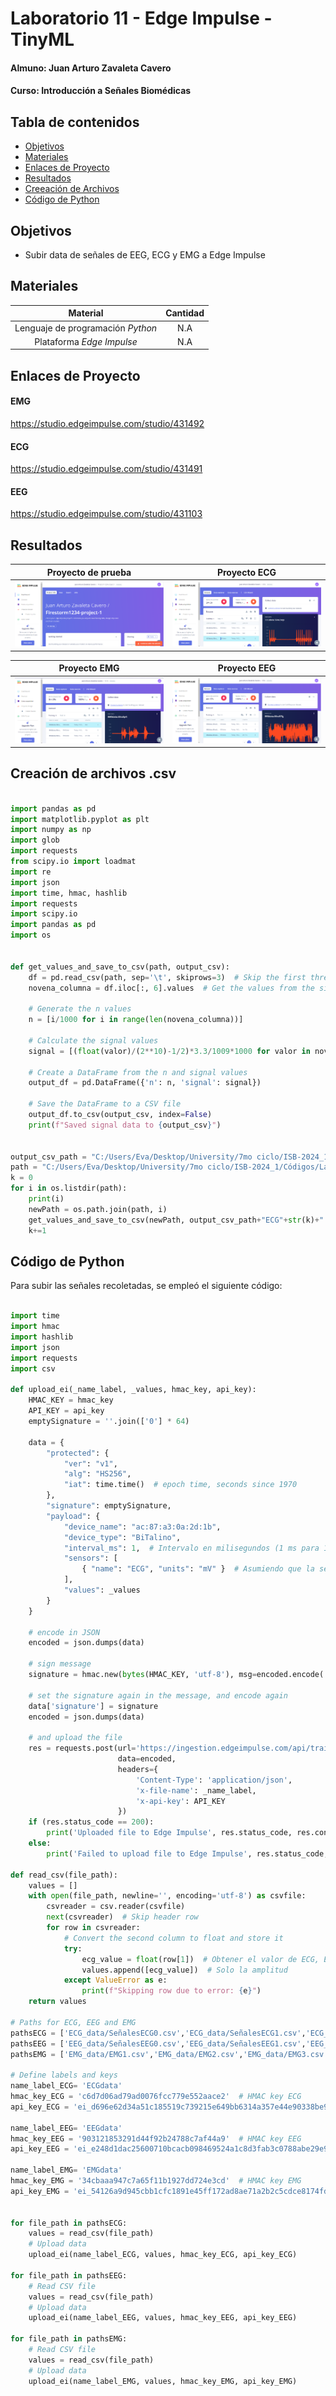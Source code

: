 # Laboratorio 11 - Edge Impulse - TinyML

#### Almuno: Juan Arturo Zavaleta Cavero
#### Curso: Introducción a Señales Biomédicas

## Tabla de contenidos
- [Objetivos](#objetivos)
- [Materiales](#materiales)
- [Enlaces de Proyecto](#enlaces-de-proyecto)
- [Resultados](#resultados)
- [Creeación de Archivos](#creación-de-archivos-csv)
- [Código de Python](#código-de-python)

##  Objetivos
- Subir data de señales de EEG, ECG y EMG a Edge Impulse 

## Materiales
| Material | Cantidad |
|:--------------:|:--------------:|
| Lenguaje de programación *Python* | N.A | 
| Plataforma *Edge Impulse* | N.A | 

## Enlaces de Proyecto

#### EMG

https://studio.edgeimpulse.com/studio/431492

#### ECG

https://studio.edgeimpulse.com/studio/431491

#### EEG

https://studio.edgeimpulse.com/studio/431103

## Resultados 

| Proyecto de prueba | Proyecto ECG |
|:--------------:|:--------------:|
| ![alt text](image-5.png)|![alt text](image-7.png)| 

| Proyecto EMG | Proyecto EEG |
|:--------------:|:--------------:|
| ![alt text](image-8.png) |![alt text](image-6.png)| 

## Creación de archivos .csv

```python

import pandas as pd
import matplotlib.pyplot as plt
import numpy as np
import glob
import requests
from scipy.io import loadmat
import re
import json
import time, hmac, hashlib
import requests
import scipy.io
import pandas as pd
import os


def get_values_and_save_to_csv(path, output_csv):
    df = pd.read_csv(path, sep='\t', skiprows=3)  # Skip the first three rows (header)
    novena_columna = df.iloc[:, 6].values  # Get the values from the sixth column (index 5)
    
    # Generate the n values
    n = [i/1000 for i in range(len(novena_columna))]
    
    # Calculate the signal values
    signal = [(float(valor)/(2**10)-1/2)*3.3/1009*1000 for valor in novena_columna]
    
    # Create a DataFrame from the n and signal values
    output_df = pd.DataFrame({'n': n, 'signal': signal})
    
    # Save the DataFrame to a CSV file
    output_df.to_csv(output_csv, index=False)
    print(f"Saved signal data to {output_csv}")


output_csv_path = "C:/Users/Eva/Desktop/University/7mo ciclo/ISB-2024_1/Códigos/Lab 11 - Edge Impulse/Señales"
path = "C:/Users/Eva/Desktop/University/7mo ciclo/ISB-2024_1/Códigos/Lab 11 - Edge Impulse/Señales/ECG"
k = 0
for i in os.listdir(path):
    print(i)
    newPath = os.path.join(path, i)
    get_values_and_save_to_csv(newPath, output_csv_path+"ECG"+str(k)+".csv")
    k+=1

```


## Código de Python 

Para subir las señales recoletadas, se empleó el siguiente código: 

```python

import time
import hmac
import hashlib
import json
import requests
import csv

def upload_ei(_name_label, _values, hmac_key, api_key):
    HMAC_KEY = hmac_key
    API_KEY = api_key
    emptySignature = ''.join(['0'] * 64)

    data = {
        "protected": {
            "ver": "v1",
            "alg": "HS256",
            "iat": time.time()  # epoch time, seconds since 1970
        },
        "signature": emptySignature,
        "payload": {
            "device_name": "ac:87:a3:0a:2d:1b",
            "device_type": "BiTalino",
            "interval_ms": 1,  # Intervalo en milisegundos (1 ms para 1000 Hz)
            "sensors": [
                { "name": "ECG", "units": "mV" }  # Asumiendo que la señal ECG está en milivoltios
            ],
            "values": _values
        }
    }

    # encode in JSON
    encoded = json.dumps(data)

    # sign message
    signature = hmac.new(bytes(HMAC_KEY, 'utf-8'), msg=encoded.encode('utf-8'), digestmod=hashlib.sha256).hexdigest()

    # set the signature again in the message, and encode again
    data['signature'] = signature
    encoded = json.dumps(data)

    # and upload the file
    res = requests.post(url='https://ingestion.edgeimpulse.com/api/training/data',
                        data=encoded,
                        headers={
                            'Content-Type': 'application/json',
                            'x-file-name': _name_label,
                            'x-api-key': API_KEY
                        })
    if (res.status_code == 200):
        print('Uploaded file to Edge Impulse', res.status_code, res.content)
    else:
        print('Failed to upload file to Edge Impulse', res.status_code, res.content)

def read_csv(file_path):
    values = []
    with open(file_path, newline='', encoding='utf-8') as csvfile:
        csvreader = csv.reader(csvfile)
        next(csvreader)  # Skip header row
        for row in csvreader:
            # Convert the second column to float and store it
            try:
                ecg_value = float(row[1])  # Obtener el valor de ECG, EMG o EEG
                values.append([ecg_value])  # Solo la amplitud
            except ValueError as e:
                print(f"Skipping row due to error: {e}")
    return values

# Paths for ECG, EEG and EMG
pathsECG = ['ECG_data/SeñalesECG0.csv','ECG_data/SeñalesECG1.csv','ECG_data/SeñalesECG2.csv']
pathsEEG = ['EEG_data/SeñalesEEG0.csv','EEG_data/SeñalesEEG1.csv','EEG_data/SeñalesEEG1.csv']
pathsEMG = ['EMG_data/EMG1.csv','EMG_data/EMG2.csv','EMG_data/EMG3.csv']

# Define labels and keys
name_label_ECG= 'ECGdata'
hmac_key_ECG = 'c6d7d06ad79ad0076fcc779e552aace2'  # HMAC key ECG
api_key_ECG = 'ei_d696e62d34a51c185519c739215e649bb6314a357e44e90338be9f614a105fb8'  # API key ECG

name_label_EEG= 'EEGdata'
hmac_key_EEG = '903121853291d44f92b24788c7af44a9'  # HMAC key EEG
api_key_EEG = 'ei_e248d1dac25600710bcacb098469524a1c8d3fab3c0788abe29e9846edaa66b4	'  # API key EEG

name_label_EMG= 'EMGdata'
hmac_key_EMG = '34cbaaa947c7a65f11b1927dd724e3cd'  # HMAC key EMG
api_key_EMG = 'ei_54126a9d945cbb1cfc1891e45ff172ad8ae71a2b2c5cdce8174fdb576e1704d3'  # API key EMG


for file_path in pathsECG:
    values = read_csv(file_path)
    # Upload data
    upload_ei(name_label_ECG, values, hmac_key_ECG, api_key_ECG)

for file_path in pathsEEG:
    # Read CSV file
    values = read_csv(file_path)
    # Upload data
    upload_ei(name_label_EEG, values, hmac_key_EEG, api_key_EEG)

for file_path in pathsEMG:
    # Read CSV file
    values = read_csv(file_path)
    # Upload data
    upload_ei(name_label_EMG, values, hmac_key_EMG, api_key_EMG)

```